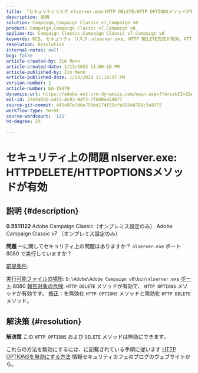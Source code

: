 ```yaml
---
title: 「セキュリティリスク nlserver.exe:HTTP DELETE/HTTP OPTIONSメソッドが有効」
description: 説明
solution: Campaign,Campaign Classic v7,Campaign v8
product: Campaign,Campaign Classic v7,Campaign v8
applies-to: Campaign Classic,Campaign Classic v7,Campaign v8
keywords: KCS, セキュリティ リスク，nlserver.exe, HTTP DELETE方式が有効，HTTP OPTIONS方式が有効，FAQ, ACC, Adobe Campaign Classic, Adobe Campaign Classic v7
resolution: Resolution
internal-notes: null
bug: false
article-created-by: Jim Menn
article-created-date: 1/13/2023 11:00:16 PM
article-published-by: Jim Menn
article-published-date: 1/13/2023 11:18:37 PM
version-number: 2
article-number: KA-19479
dynamics-url: https://adobe-ent.crm.dynamics.com/main.aspx?forceUCI=1&pagetype=entityrecord&etn=knowledgearticle&id=c276e805-9693-ed11-aad1-6045bd0065f9
exl-id: 27e5a03b-ad13-4c93-9df2-7f840ea54877
source-git-commit: 445a97e3d6e759ea174f55cfa025d4788c5a9375
workflow-type: tm+mt
source-wordcount: '121'
ht-degree: 2%

---
```


# セキュリティ上の問題 nlserver.exe: HTTPDELETE/HTTPOPTIONSメソッドが有効

## 説明 {#description}


<b>0.5511122</b>
Adobe Campaign Classic（オンプレミス設定のみ） Adobe Campaign Classic v7 （オンプレミス設定のみ）

<b>問題</b>
～に関してセキュリティ上の問題はありますか？ `nlserver.exe` ポート 8080 で実行していますか？

<u>前提条件</u>:

<u>実行可能ファイルの場所</u>: `D:\Adobe\Adobe Campaign v6\bin\nlserver.exe`
<u>ポート</u>:8080
<u>報告対象の危険</u>: `HTTP DELETE` メソッドが有効で、 `HTTP OPTIONS` メソッドが有効です。
<u>修正</u>：を無効化 `HTTP OPTIONS` メソッドと無効化 `HTTP DELETE` メソッド。


## 解決策 {#resolution}


<b>解決策</b>
この `HTTP OPTIONS` および `DELETE` メソッドは無効にできます。

これらの方法を無効にするには、に記載されている手順に従います [HTTP OPTIONSを無効にする方法](https://protonts.wordpress.com/2013/08/15/how-to-disable-http-options-method/) 情報セキュリティカフェのブログのウェブサイトから。
